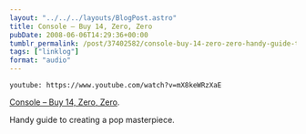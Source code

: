 ```yaml
---
layout: "../../../layouts/BlogPost.astro"
title: Console – Buy 14, Zero, Zero
pubDate: 2008-06-06T14:29:36+00:00
tumblr_permalink: /post/37402582/console-buy-14-zero-zero-handy-guide-to
tags: ["linklog"]
format: "audio"
---
```


`youtube: https://www.youtube.com/watch?v=mX8keWRzXaE`

[Console &#8211; Buy 14, Zero, Zero][1].

Handy guide to creating a pop masterpiece.

[1]: https://www.youtube.com/watch?v=mX8keWRzXaE
[2]: http://www.console.li/
